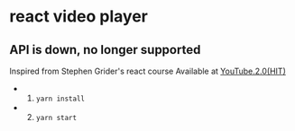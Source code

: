 # react video player
## API is down, no longer supported 

Inspired from Stephen Grider's react course
Available at [YouTube.2.0(HIT)](https://mecies.github.io/youtube-video-player/)

- 1) `yarn install`
- 2) `yarn start`
